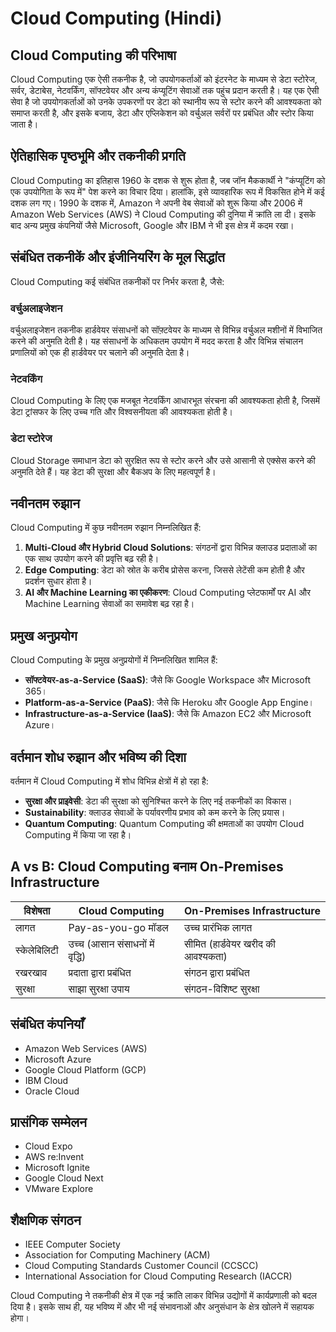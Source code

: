 # Cloud Computing (Hindi)

## Cloud Computing की परिभाषा

Cloud Computing एक ऐसी तकनीक है, जो उपयोगकर्ताओं को इंटरनेट के माध्यम से डेटा स्टोरेज, सर्वर, डेटाबेस, नेटवर्किंग, सॉफ्टवेयर और अन्य कंप्यूटिंग सेवाओं तक पहुंच प्रदान करती है। यह एक ऐसी सेवा है जो उपयोगकर्ताओं को उनके उपकरणों पर डेटा को स्थानीय रूप से स्टोर करने की आवश्यकता को समाप्त करती है, और इसके बजाय, डेटा और एप्लिकेशन को वर्चुअल सर्वरों पर प्रबंधित और स्टोर किया जाता है।

## ऐतिहासिक पृष्ठभूमि और तकनीकी प्रगति

Cloud Computing का इतिहास 1960 के दशक से शुरू होता है, जब जॉन मैककार्थी ने "कंप्यूटिंग को एक उपयोगिता के रूप में" पेश करने का विचार दिया। हालांकि, इसे व्यावहारिक रूप में विकसित होने में कई दशक लग गए। 1990 के दशक में, Amazon ने अपनी वेब सेवाओं को शुरू किया और 2006 में Amazon Web Services (AWS) ने Cloud Computing की दुनिया में क्रांति ला दी। इसके बाद अन्य प्रमुख कंपनियों जैसे Microsoft, Google और IBM ने भी इस क्षेत्र में कदम रखा।

## संबंधित तकनीकें और इंजीनियरिंग के मूल सिद्धांत

Cloud Computing कई संबंधित तकनीकों पर निर्भर करता है, जैसे:

### वर्चुअलाइजेशन

वर्चुअलाइजेशन तकनीक हार्डवेयर संसाधनों को सॉफ़्टवेयर के माध्यम से विभिन्न वर्चुअल मशीनों में विभाजित करने की अनुमति देती है। यह संसाधनों के अधिकतम उपयोग में मदद करता है और विभिन्न संचालन प्रणालियों को एक ही हार्डवेयर पर चलाने की अनुमति देता है।

### नेटवर्किंग

Cloud Computing के लिए एक मजबूत नेटवर्किंग आधारभूत संरचना की आवश्यकता होती है, जिसमें डेटा ट्रांसफर के लिए उच्च गति और विश्वसनीयता की आवश्यकता होती है।

### डेटा स्टोरेज

Cloud Storage समाधान डेटा को सुरक्षित रूप से स्टोर करने और उसे आसानी से एक्सेस करने की अनुमति देते हैं। यह डेटा की सुरक्षा और बैकअप के लिए महत्वपूर्ण है।

## नवीनतम रुझान

Cloud Computing में कुछ नवीनतम रुझान निम्नलिखित हैं:

1. **Multi-Cloud और Hybrid Cloud Solutions**: संगठनों द्वारा विभिन्न क्लाउड प्रदाताओं का एक साथ उपयोग करने की प्रवृत्ति बढ़ रही है।
2. **Edge Computing**: डेटा को स्रोत के करीब प्रोसेस करना, जिससे लेटेंसी कम होती है और प्रदर्शन सुधार होता है।
3. **AI और Machine Learning का एकीकरण**: Cloud Computing प्लेटफार्मों पर AI और Machine Learning सेवाओं का समावेश बढ़ रहा है।

## प्रमुख अनुप्रयोग

Cloud Computing के प्रमुख अनुप्रयोगों में निम्नलिखित शामिल हैं:

- **सॉफ्टवेयर-as-a-Service (SaaS)**: जैसे कि Google Workspace और Microsoft 365।
- **Platform-as-a-Service (PaaS)**: जैसे कि Heroku और Google App Engine।
- **Infrastructure-as-a-Service (IaaS)**: जैसे कि Amazon EC2 और Microsoft Azure।

## वर्तमान शोध रुझान और भविष्य की दिशा

वर्तमान में Cloud Computing में शोध विभिन्न क्षेत्रों में हो रहा है:

- **सुरक्षा और प्राइवेसी**: डेटा की सुरक्षा को सुनिश्चित करने के लिए नई तकनीकों का विकास।
- **Sustainability**: क्लाउड सेवाओं के पर्यावरणीय प्रभाव को कम करने के लिए प्रयास।
- **Quantum Computing**: Quantum Computing की क्षमताओं का उपयोग Cloud Computing में किया जा रहा है।

## A vs B: Cloud Computing बनाम On-Premises Infrastructure

| विशेषता               | Cloud Computing                      | On-Premises Infrastructure          |
|-----------------------|-------------------------------------|------------------------------------|
| लागत                  | Pay-as-you-go मॉडल                  | उच्च प्रारंभिक लागत                |
| स्केलेबिलिटी         | उच्च (आसान संसाधनों में वृद्धि)    | सीमित (हार्डवेयर खरीद की आवश्यकता) |
| रखरखाव               | प्रदाता द्वारा प्रबंधित             | संगठन द्वारा प्रबंधित              |
| सुरक्षा               | साझा सुरक्षा उपाय                   | संगठन-विशिष्ट सुरक्षा               |

## संबंधित कंपनियाँ

- Amazon Web Services (AWS)
- Microsoft Azure
- Google Cloud Platform (GCP)
- IBM Cloud
- Oracle Cloud

## प्रासंगिक सम्मेलन

- Cloud Expo
- AWS re:Invent
- Microsoft Ignite
- Google Cloud Next
- VMware Explore

## शैक्षणिक संगठन

- IEEE Computer Society
- Association for Computing Machinery (ACM)
- Cloud Computing Standards Customer Council (CCSCC)
- International Association for Cloud Computing Research (IACCR)

Cloud Computing ने तकनीकी क्षेत्र में एक नई क्रांति लाकर विभिन्न उद्योगों में कार्यप्रणाली को बदल दिया है। इसके साथ ही, यह भविष्य में और भी नई संभावनाओं और अनुसंधान के क्षेत्र खोलने में सहायक होगा।